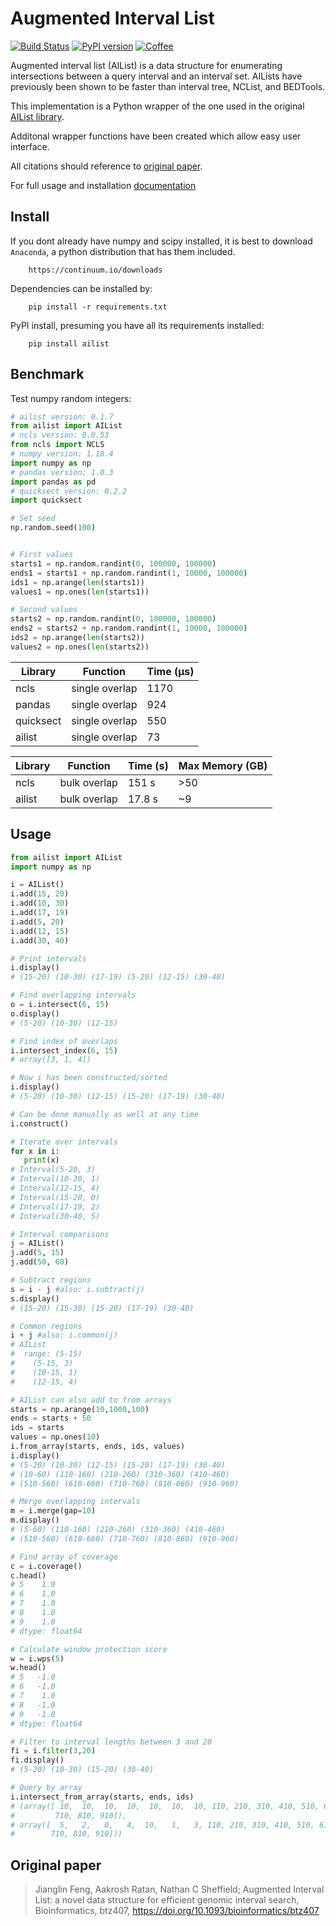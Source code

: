# Augmented Interval List

[![Build Status](https://travis-ci.org/kylessmith/ailist.svg?branch=master)](https://travis-ci.org/kylessmith/ailist) [![PyPI version](https://badge.fury.io/py/ailist.svg)](https://badge.fury.io/py/ailist)
[![Coffee](https://img.shields.io/badge/-buy_me_a%C2%A0coffee-gray?logo=buy-me-a-coffee&color=ff69b4)](https://www.buymeacoffee.com/kylessmith)

Augmented interval list (AIList) is a data structure for enumerating intersections 
between a query interval and an interval set. AILists have previously been shown 
to be faster than interval tree, NCList, and BEDTools.

This implementation is a Python wrapper of the one used in the original [AIList library][AIList_github].


Additonal wrapper functions have been created which allow easy user interface.

All citations should reference to [original paper][paper].

For full usage and installation [documentation][AIList_docs]

## Install

If you dont already have numpy and scipy installed, it is best to download
`Anaconda`, a python distribution that has them included.  
```
    https://continuum.io/downloads
```

Dependencies can be installed by:

```
    pip install -r requirements.txt
```

PyPI install, presuming you have all its requirements installed:
```
    pip install ailist
```

## Benchmark

Test numpy random integers:

```python
# ailist version: 0.1.7
from ailist import AIList
# ncls version: 0.0.53
from ncls import NCLS
# numpy version: 1.18.4
import numpy as np
# pandas version: 1.0.3
import pandas as pd
# quicksect version: 0.2.2
import quicksect

# Set seed
np.random.seed(100)


# First values
starts1 = np.random.randint(0, 100000, 100000)
ends1 = starts1 + np.random.randint(1, 10000, 100000)
ids1 = np.arange(len(starts1))
values1 = np.ones(len(starts1))

# Second values
starts2 = np.random.randint(0, 100000, 100000)
ends2 = starts2 + np.random.randint(1, 10000, 100000)
ids2 = np.arange(len(starts2))
values2 = np.ones(len(starts2))

```

| Library | Function | Time (µs) |
| --- | --- | --- |
| ncls | single overlap | 1170 |
| pandas | single overlap | 924 |
| quicksect | single overlap |  550 |
| ailist | single overlap | 73 |

| Library | Function | Time (s) | Max Memory (GB) |
| --- | --- | --- | --- |
| ncls | bulk overlap | 151 s | >50 |
| ailist | bulk overlap | 17.8 s | ~9 |

## Usage

```python
from ailist import AIList
import numpy as np

i = AIList()
i.add(15, 20)
i.add(10, 30)
i.add(17, 19)
i.add(5, 20)
i.add(12, 15)
i.add(30, 40)

# Print intervals
i.display()
# (15-20) (10-30) (17-19) (5-20) (12-15) (30-40)

# Find overlapping intervals
o = i.intersect(6, 15)
o.display()
# (5-20) (10-30) (12-15)

# Find index of overlaps
i.intersect_index(6, 15)
# array([3, 1, 4])

# Now i has been constructed/sorted
i.display()
# (5-20) (10-30) (12-15) (15-20) (17-19) (30-40)

# Can be done manually as well at any time
i.construct()

# Iterate over intervals
for x in i:
   print(x)
# Interval(5-20, 3)
# Interval(10-30, 1)
# Interval(12-15, 4)
# Interval(15-20, 0)
# Interval(17-19, 2)
# Interval(30-40, 5)

# Interval comparisons
j = AIList()
j.add(5, 15)
j.add(50, 60)

# Subtract regions
s = i - j #also: i.subtract(j)
s.display()
# (15-20) (15-30) (15-20) (17-19) (30-40) 

# Common regions
i + j #also: i.common(j)
# AIList
#  range: (5-15)
#    (5-15, 3)
#    (10-15, 1)
#    (12-15, 4)

# AIList can also add to from arrays
starts = np.arange(10,1000,100)
ends = starts + 50
ids = starts
values = np.ones(10)
i.from_array(starts, ends, ids, values)
i.display()
# (5-20) (10-30) (12-15) (15-20) (17-19) (30-40) 
# (10-60) (110-160) (210-260) (310-360) (410-460) 
# (510-560) (610-660) (710-760) (810-860) (910-960)

# Merge overlapping intervals
m = i.merge(gap=10)
m.display()
# (5-60) (110-160) (210-260) (310-360) (410-460) 
# (510-560) (610-660) (710-760) (810-860) (910-960)

# Find array of coverage
c = i.coverage()
c.head()
# 5    1.0
# 6    1.0
# 7    1.0
# 8    1.0
# 9    1.0
# dtype: float64

# Calculate window protection score
w = i.wps(5)
w.head()
# 5   -1.0
# 6   -1.0
# 7    1.0
# 8   -1.0
# 9   -1.0
# dtype: float64

# Filter to interval lengths between 3 and 20
fi = i.filter(3,20)
fi.display()
# (5-20) (10-30) (15-20) (30-40)

# Query by array
i.intersect_from_array(starts, ends, ids)
# (array([ 10,  10,  10,  10,  10,  10,  10, 110, 210, 310, 410, 510, 610,
#         710, 810, 910]),
# array([  5,   2,   0,   4,  10,   1,   3, 110, 210, 310, 410, 510, 610,
#        710, 810, 910]))

```


## Original paper

> Jianglin Feng,  Aakrosh Ratan,  Nathan C Sheffield; Augmented Interval List: a novel data structure for efficient genomic interval search, Bioinformatics, btz407, https://doi.org/10.1093/bioinformatics/btz407


[AIList_github]: https://github.com/databio/AIList
[paper]: https://academic.oup.com/bioinformatics/advance-article/doi/10.1093/bioinformatics/btz407/5509521
[AIList_docs]: https://www.biosciencestack.com/static/ailist/docs/index.html